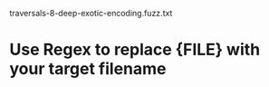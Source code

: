
traversals-8-deep-exotic-encoding.fuzz.txt
# Use Regex to replace {FILE} with your target filename


